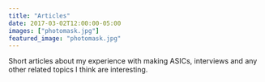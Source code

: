 ```yaml
---
title: "Articles"
date: 2017-03-02T12:00:00-05:00
images: ["photomask.jpg"]
featured_image: "photomask.jpg"
---
```


Short articles about my experience with making ASICs, interviews and any other related topics I think are interesting. 
